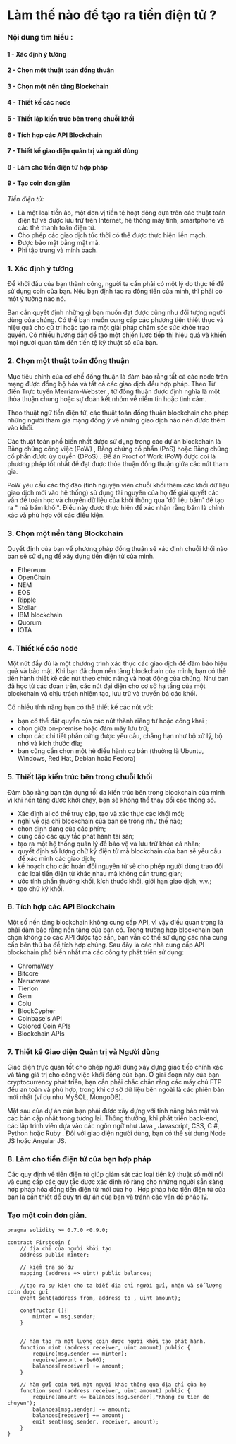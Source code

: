 # Làm thế nào để tạo ra tiền điện tử ?

### Nội dung tìm hiểu :
#### 1 - Xác định ý tưởng
#### 2 - Chọn một thuật toán đồng thuận
#### 3 - Chọn một nền tảng Blockchain
#### 4 - Thiết kế các node
#### 5 - Thiết lập kiến trúc bên trong chuỗi khối
#### 6 - Tích hợp các API Blockchain
#### 7 - Thiết kế giao diện quản trị và người dùng
#### 8 - Làm cho tiền điện tử hợp pháp
#### 9 - Tạo coin đơn giản

*Tiền điện tử:*
- Là một loại tiền ảo, một đơn vị tiền tệ hoạt động dựa trên các thuật toán điện tử và được lưu trữ trên Internet, hệ thống máy tính, smartphone và các thẻ thanh toán điện tử.
- Cho phép các giao dịch tức thời có thể được thực hiện liền mạch.
- Được bảo mật bằng mật mã.
- Phi tập trung và minh bạch.

### 1. Xác định ý tưởng

Để khởi đầu của bạn thành công, người ta cần phải có một lý do thực tế để sử dụng coin của bạn. Nếu bạn định tạo ra đồng tiền của mình, thì phải có một ý tưởng nào nó.

Bạn cần quyết định những gì bạn muốn đạt được cũng như đối tượng người dùng của chúng. Có thể bạn muốn cung cấp các phương tiện thiết thực và hiệu quả cho cử tri hoặc tạo ra một giải pháp chăm sóc sức khỏe trao quyền. Có nhiều hướng dẫn để tạo một chiến lược tiếp thị hiệu quả và khiến mọi người quan tâm đến tiền tệ kỹ thuật số của bạn.

### 2. Chọn một thuật toán đồng thuận

Mục tiêu chính của cơ chế đồng thuận là đảm bảo rằng tất cả các node trên mạng được đồng bộ hóa và tất cả các giao dịch đều hợp pháp. Theo Từ điển Trực tuyến Merriam-Webster , từ đồng thuận được định nghĩa là một thỏa thuận chung hoặc sự đoàn kết nhóm về niềm tin hoặc tình cảm.

Theo thuật ngữ tiền điện tử, các thuật toán đồng thuận blockchain cho phép những người tham gia mạng đồng ý về những giao dịch nào nên được thêm vào khối.

Các thuật toán phổ biến nhất được sử dụng trong các dự án blockchain là Bằng chứng công việc (PoW) , Bằng chứng cổ phần (PoS) hoặc Bằng chứng cổ phần được ủy quyền (DPoS) . Đề án Proof of Work (PoW) được coi là phương pháp tốt nhất để đạt được thỏa thuận đồng thuận giữa các nút tham gia.

PoW yêu cầu các thợ đào (tình nguyện viên chuỗi khối thêm các khối dữ liệu giao dịch mới vào hệ thống) sử dụng tài nguyên của họ để giải quyết các vấn đề toán học và chuyển dữ liệu của khối thông qua 'dữ liệu băm' để tạo ra " mã băm khối". Điều này được thực hiện để xác nhận rằng băm là chính xác và phù hợp với các điều kiện.

### 3. Chọn một nền tảng Blockchain

Quyết định của bạn về phương pháp đồng thuận sẽ xác định chuỗi khối nào bạn sẽ sử dụng để xây dựng tiền điện tử của mình.

- Ethereum
- OpenChain
- NEM
- EOS
- Ripple
- Stellar
- IBM blockchain
- Quorum
- IOTA

### 4. Thiết kế các node

Một nút đầy đủ là một chương trình xác thực các giao dịch để đảm bảo hiệu quả và bảo mật. Khi bạn đã chọn nền tảng blockchain của mình, bạn có thể tiến hành thiết kế các nút theo chức năng và hoạt động của chúng. Như bạn đã học từ các đoạn trên, các nút đại diện cho cơ sở hạ tầng của một blockchain và chịu trách nhiệm tạo, lưu trữ và truyền bá các khối.

Có nhiều tính năng bạn có thể thiết kế các nút với:

- bạn có thể đặt quyền của các nút thành riêng tư hoặc công khai ;
- chọn giữa on-premise hoặc đám mây lưu trữ;
- chọn các chi tiết phần cứng được yêu cầu, chẳng hạn như bộ xử lý, bộ nhớ và kích thước đĩa;
- bạn cũng cần chọn một hệ điều hành cơ bản (thường là Ubuntu, Windows, Red Hat, Debian hoặc Fedora)

### 5. Thiết lập kiến trúc bên trong chuỗi khối

Đảm bảo rằng bạn tận dụng tối đa kiến trúc bên trong blockchain của mình vì khi nền tảng được khởi chạy, bạn sẽ không thể thay đổi các thông số.

- Xác định ai có thể truy cập, tạo và xác thực các khối mới;
- nghĩ về địa chỉ blockchain của bạn sẽ trông như thế nào;
- chọn định dạng của các phím;
- cung cấp các quy tắc phát hành tài sản;
- tạo ra một hệ thống quản lý để bảo vệ và lưu trữ khóa cá nhân;
- quyết định số lượng chữ ký điện tử mà blockchain của bạn sẽ yêu cầu để xác minh các giao dịch;
- kế hoạch cho các hoán đổi nguyên tử sẽ cho phép người dùng trao đổi các loại tiền điện tử khác nhau mà không cần trung gian;
- ước tính phần thưởng khối, kích thước khối, giới hạn giao dịch, v.v.;
- tạo chữ ký khối.

### 6. Tích hợp các API Blockchain

Một số nền tảng blockchain không cung cấp API, vì vậy điều quan trọng là phải đảm bảo rằng nền tảng của bạn có. Trong trường hợp blockchain bạn chọn không có các API được tạo sẵn, bạn vẫn có thể sử dụng các nhà cung cấp bên thứ ba để tích hợp chúng. Sau đây là các nhà cung cấp API blockchain phổ biến nhất mà các công ty phát triển sử dụng:

- ChromaWay
- Bitcore
- Neruoware
- Tierion
- Gem
- Colu
- BlockCypher
- Coinbase's API
- Colored Coin APIs
- Blockchain APIs

### 7. Thiết kế Giao diện Quản trị và Người dùng

Giao diện trực quan tốt cho phép người dùng xây dựng giao tiếp chính xác và tăng giá trị cho công việc khởi động của bạn. Ở giai đoạn này của bạn cryptocurrency phát triển, bạn cần phải chắc chắn rằng các máy chủ FTP đều an toàn và phù hợp, trong khi cơ sở dữ liệu bên ngoài là các phiên bản mới nhất (ví dụ như MySQL, MongoDB).

Mặt sau của dự án của bạn phải được xây dựng với tính năng bảo mật và các bản cập nhật trong tương lai. Thông thường, khi phát triển back-end, các lập trình viên dựa vào các ngôn ngữ như Java , Javascript, CSS, C #, Python hoặc Ruby . Đối với giao diện người dùng, bạn có thể sử dụng Node JS hoặc Angular JS.

### 8. Làm cho tiền điện tử của bạn hợp pháp

Các quy định về tiền điện tử giúp giám sát các loại tiền kỹ thuật số mới nổi và cung cấp các quy tắc được xác định rõ ràng cho những người sẵn sàng hợp pháp hóa đồng tiền điện tử mới của họ . Hợp pháp hóa tiền điện tử của bạn là cần thiết để duy trì dự án của bạn và tránh các vấn đề pháp lý.

### Tạo một coin đơn giản.

```solidity
pragma solidity >= 0.7.0 <0.9.0;

contract Firstcoin {
    // địa chỉ của người khởi tạo
    address public minter;

    // kiểm tra số dư
    mapping (address => uint) public balances;

    //tạo ra sự kiện cho ta biết địa chỉ người gửi, nhận và số lượng coin được gửi
    event sent(address from, address to , uint amount);

    constructor (){
        minter = msg.sender;
    }


    // hàm tạo ra một lượng coin được người khởi tạo phát hành.
    function mint (address receiver, uint amount) public {
        require(msg.sender == minter);
        require(amount < 1e60);
        balances[receiver] += amount;
    }

    // hàm gửi coin tới một người khác thông qua địa chỉ của họ
    function send (address receiver, uint amount) public {
        require(amount <= balances[msg.sender],"Khong du tien de chuyen");
        balances[msg.sender] -= amount;
        balances[receiver] += amount;
        emit sent(msg.sender, receiver, amount);
    }
}

```
